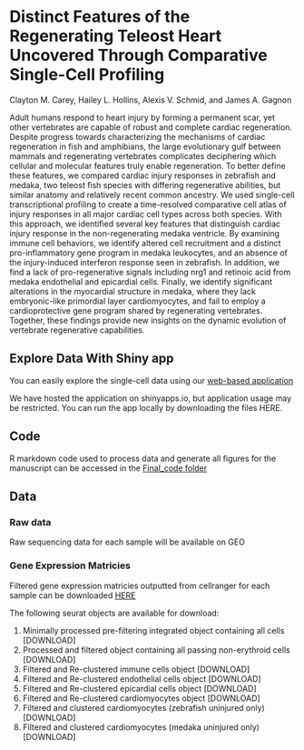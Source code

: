 # Distinct Features of the Regenerating Teleost Heart Uncovered Through Comparative Single-Cell Profiling

Clayton M. Carey, Hailey L. Hollins, Alexis V. Schmid, and James A. Gagnon

Adult humans respond to heart injury by forming a permanent scar, yet other vertebrates are capable of robust and complete cardiac regeneration. Despite progress towards characterizing the mechanisms of cardiac regeneration in fish and amphibians, the large evolutionary gulf between mammals and regenerating vertebrates complicates deciphering which cellular and molecular features truly enable regeneration. To better define these features, we compared cardiac injury responses in zebrafish and medaka, two teleost fish species with differing regenerative abilities, but similar anatomy and relatively recent common ancestry. We used single-cell transcriptional profiling to create a time-resolved comparative cell atlas of injury responses in all major cardiac cell types across both species. With this approach, we identified several key features that distinguish cardiac injury response in the non-regenerating medaka ventricle. By examining immune cell behaviors, we identify altered cell recruitment and a distinct pro-inflammatory gene program in medaka leukocytes, and an absence of the injury-induced interferon response seen in zebrafish. In addition, we find a lack of pro-regenerative signals including nrg1 and retinoic acid from medaka endothelial and epicardial cells. Finally, we identify significant alterations in the myocardial structure in medaka, where they lack embryonic-like primordial layer cardiomyocytes, and fail to employ a cardioprotective gene program shared by regenerating vertebrates. Together, these findings provide new insights on the dynamic evolution of vertebrate regenerative capabilities.

## Explore Data With Shiny app

You can easily explore the single-cell data using our [web-based application](https://clay-carey.shinyapps.io/shinyappmulti/)

We have hosted the application on shinyapps.io, but application usage may be restricted. You can run the app locally by downloading the files HERE. 

## Code
R markdown code used to process data and generate all figures for the manuscript can be accessed in the [Final_code folder](https://github.com/clay-carey/medaka_zebrafish_regeneration/tree/master/Figure_code)

## Data

### Raw data
Raw sequencing data for each sample will be available on GEO

### Gene Expression Matricies

Filtered gene expression matricies outputted from cellranger for each sample can be downloaded [HERE](https://drive.google.com/file/d/1xyXq2gEw2FoUiTgZ2ASK8SgNoF0Ty5Ep/view?usp=sharing) 

The following seurat objects are available for download:

1. Minimally processed pre-filtering integrated object containing all cells [DOWNLOAD]
2. Processed and filtered object containing all passing non-erythroid cells [DOWNLOAD]
3. Filtered and Re-clustered immune cells object [DOWNLOAD] 
4. Filtered and Re-clustered endothelial cells object [DOWNLOAD]
5. Filtered and Re-clustered epicardial cells object [DOWNLOAD]
6. Filtered and Re-clustered cardiomyocytes object [DOWNLOAD]
7. Filtered and clustered cardiomyocytes (zebrafish uninjured only)[DOWNLOAD]
7. Filtered and clustered cardiomyocytes (medaka uninjured only)[DOWNLOAD]